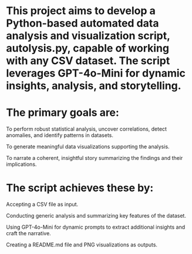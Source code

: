 # This project aims to develop a Python-based automated data analysis and visualization script, autolysis.py, capable of working with any CSV dataset. The script leverages GPT-4o-Mini for dynamic insights, analysis, and storytelling.

# The primary goals are:

To perform robust statistical analysis, uncover correlations, detect anomalies, and identify patterns in datasets.

To generate meaningful data visualizations supporting the analysis.

To narrate a coherent, insightful story summarizing the findings and their implications.

# The script achieves these by:

Accepting a CSV file as input.

Conducting generic analysis and summarizing key features of the dataset.

Using GPT-4o-Mini for dynamic prompts to extract additional insights and craft the narrative.

Creating a README.md file and PNG visualizations as outputs.
